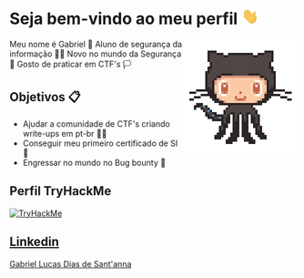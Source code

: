 <h1> Seja bem-vindo ao meu perfil <img src="https://github.com/GabrielDSant/GabrielDSant/blob/main/assets/Hi.gif" width="30px"> </h1>
<img align='right' src='https://github.com/GabrielDSant/GabrielDSant/blob/main/assets/87202985-820dcb80-c2b6-11ea-9f56-7ec461c497c3.gif' width='200"'>

Meu nome é Gabriel 👋 Aluno de segurança da informação 👨‍🎓 Novo no mundo da Segurança 🔐
Gosto de praticar em CTF's 🏳 

## Objetivos 📋
- Ajudar a comunidade de CTF's criando write-ups em pt-br 👨‍💻
- Conseguir meu primeiro certificado de SI 📃
- Engressar no mundo no Bug bounty 🎯

## Perfil TryHackMe
<a href="https://tryhackme.com/p/trvo">
<img src="https://tryhackme-badges.s3.amazonaws.com/trvo.png" alt="TryHackMe">

## Linkedin
  
  <div class="badge-base LI-profile-badge" data-locale="pt_BR" data-size="medium" data-theme="dark" data-type="VERTICAL" data-vanity="gabriel-lucas-dias-de-sant-anna-9a8a021a0" data-version="v1"><a class="badge-base__link LI-simple-link" href="https://br.linkedin.com/in/gabriel-lucas-dias-de-sant-anna-9a8a021a0?trk=profile-badge">Gabriel Lucas Dias de Sant'anna</a></div>
              
